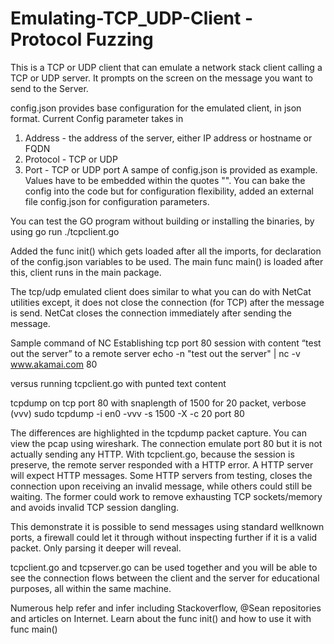 # Emulating-TCP_UDP-Client - Protocol Fuzzing

This is a TCP or UDP client that can emulate a network stack client calling a TCP or UDP server. It prompts on the screen on the message you want to send to the Server. 

config.json provides base configuration for the emulated client, in json format. Current Config parameter takes in

1. Address - the address of the server, either IP address or hostname or FQDN
2. Protocol - TCP or UDP
3. Port - TCP or UDP port
A sampe of config.json is provided as example. Values have to be embedded within the quotes "". You can bake the config into the code but for configuration flexibility, added an external file config.json for configuration parameters.

You can test the GO program without building or installing the binaries, by using go run ./tcpclient.go

Added the func init() which gets loaded after all the imports, for declaration of the config.json variables to be used. The main func main() is loaded after this, client runs in the main package.

The tcp/udp emulated client does similar to what you can do with NetCat utilities except, it does not close the connection (for TCP) after the message is send. NetCat closes the connection immediately after sending the message.

Sample command of NC
Establishing tcp port 80 session with content “test out the server” to a remote server
echo -n "test out the server" | nc -v www.akamai.com 80

versus running tcpclient.go with punted text content

tcpdump on tcp port 80 with snaplength of 1500 for 20 packet, verbose (vvv)
sudo tcpdump -i en0 -vvv -s 1500 -X -c 20 port 80

The differences are highlighted in the tcpdump packet capture. You can view the pcap using wireshark. The connection emulate port 80 but it is not actually sending any HTTP. With tcpclient.go, because the session is preserve, the remote server responded with a HTTP error. A HTTP server will expect HTTP messages. Some HTTP servers from testing, closes the connection upon receiving an invalid message, while others could still be waiting. The former could work to remove exhausting TCP sockets/memory and avoids invalid TCP session dangling. 

This demonstrate it is possible to send messages using standard wellknown ports, a firewall could let it through without inspecting further if it is a valid packet. Only parsing it deeper will reveal.

tcpclient.go and tcpserver.go can be used together and you will be able to see the connection flows between the client and the server for educational purposes, all within the same machine.

Numerous help refer and infer including Stackoverflow, @Sean repositories and articles on Internet. Learn about the func init() and how to use it with func main()
